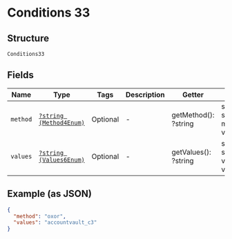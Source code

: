 
# Conditions 33

## Structure

`Conditions33`

## Fields

| Name | Type | Tags | Description | Getter | Setter |
|  --- | --- | --- | --- | --- | --- |
| `method` | [`?string (Method4Enum)`](../../doc/models/method-4-enum.md) | Optional | - | getMethod(): ?string | setMethod(?string method): void |
| `values` | [`?string (Values6Enum)`](../../doc/models/values-6-enum.md) | Optional | - | getValues(): ?string | setValues(?string values): void |

## Example (as JSON)

```json
{
  "method": "oxor",
  "values": "accountvault_c3"
}
```

